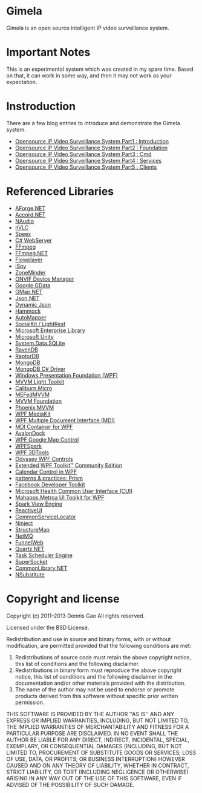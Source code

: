 Gimela
======
Gimela is an open source intelligent IP video surveillance system.

Important Notes
===============
This is an experimental system which was created in my spare time. Based on that, it can work in some way, and then it may not work as your expectation.

Instroduction
=============
There are a few blog entries to introduce and demonstrate the Gimela system.
+ [Opensource IP Video Surveillance System Part1 : Introduction](http://www.cnblogs.com/gaochundong/p/opensource_ip_video_surveillance_system_part_1_introduction.html)
+ [Opensource IP Video Surveillance System Part2 : Foundation](http://www.cnblogs.com/gaochundong/p/opensource_ip_video_surveillance_system_part_2_foundation.html)
+ [Opensource IP Video Surveillance System Part3 : Cmd](http://www.cnblogs.com/gaochundong/p/opensource_ip_video_surveillance_system_part_3_commandline.html)
+ [Opensource IP Video Surveillance System Part4 : Services](http://www.cnblogs.com/gaochundong/p/opensource_ip_video_surveillance_system_part_4_service_side.html)
+ [Opensource IP Video Surveillance System Part5 : Clients](http://www.cnblogs.com/gaochundong/p/opensource_ip_video_surveillance_system_part_5_client_side.html)

Referenced Libraries
====================
+ [AForge.NET](http://www.aforgenet.com/)
+ [Accord.NET](http://accord-framework.net/)
+ [NAudio](http://naudio.codeplex.com/)
+ [nVLC](http://www.codeproject.com/Articles/109639/nVLC)
+ [Speex](http://speex.org/)
+ [C# WebServer](http://webserver.codeplex.com/)
+ [FFmpeg](http://www.ffmpeg.org/)
+ [FFmpeg.NET](http://ffmpegdotnet.codeplex.com/)
+ [Flowplayer](http://flowplayer.org/)
+ [iSpy](http://www.ispyconnect.com/)
+ [ZoneMinder](http://www.zoneminder.com/)
+ [ONVIF Device Manager](http://sourceforge.net/projects/onvifdm/)
+ [Google GData](https://developers.google.com/gdata/)
+ [GMap.NET](http://gmapdotnet.codeplex.com/)
+ [Json.NET](http://json.codeplex.com/)
+ [Dynamic Json](http://dynamicjson.codeplex.com/)
+ [Hammock](https://github.com/danielcrenna/hammock)
+ [AutoMapper](http://automapper.org/)
+ [SocialKit / LightRest](http://lightrest.codeplex.com/)
+ [Microsoft Enterprise Library](http://msdn.microsoft.com/en-us/library/ff648951.aspx)
+ [Microsoft Unity](https://unity.codeplex.com/)
+ [System.Data.SQLite](http://system.data.sqlite.org/)
+ [RavenDB](http://ravendb.net/)
+ [RaptorDB](http://raptordb.codeplex.com/)
+ [MongoDB](http://www.mongodb.org/)
+ [MongoDB C# Driver](http://docs.mongodb.org/ecosystem/tutorial/use-csharp-driver/)
+ [Windows Presentation Foundation (WPF)](http://wpf.codeplex.com/)
+ [MVVM Light Toolkit](http://mvvmlight.codeplex.com/)
+ [Caliburn.Micro](http://caliburnmicro.codeplex.com/)
+ [MEFedMVVM](http://mefedmvvm.codeplex.com/)
+ [MVVM Foundation](http://mvvmfoundation.codeplex.com/)
+ [Phoenix MVVM](http://phoenixframework.codeplex.com/)
+ [WPF MediaKit](http://wpfmediakit.codeplex.com/)
+ [WPF Multiple Document Interface (MDI)](http://wpfmdi.codeplex.com/)
+ [MDI Container for WPF](http://mdicontainer.codeplex.com/)
+ [AvalonDock](http://avalondock.codeplex.com/)
+ [WPF Google Map Control](http://wpfgooglemap.codeplex.com/)
+ [WPFSpark](http://wpfspark.codeplex.com/)
+ [WPF 3DTools](http://3dtools.codeplex.com/)
+ [Odyssey WPF Controls](http://odyssey.codeplex.com/)
+ [Extended WPF Toolkit™ Community Edition](http://wpftoolkit.codeplex.com/)
+ [Calendar Control in WPF](http://wpfcalendarcontrol.codeplex.com/)
+ [patterns & practices: Prism](http://compositewpf.codeplex.com/)
+ [Facebook Developer Toolkit](http://facebooktoolkit.codeplex.com/)
+ [Microsoft Health Common User Interface (CUI)](http://mscui.codeplex.com/)
+ [Mahapps.Metroa UI Toolkit for WPF](http://mahapps.com/MahApps.Metro/)
+ [Spark View Engine](http://sparkviewengine.codeplex.com/)
+ [ReactiveUI](http://www.reactiveui.net/)
+ [CommonServiceLocator](http://commonservicelocator.codeplex.com/)
+ [Ninject](http://www.ninject.org/)
+ [StructureMap](http://docs.structuremap.net/)
+ [NetMQ](https://github.com/zeromq/netmq)
+ [FunnelWeb](http://www.funnelweblog.com/)
+ [Quartz.NET](http://www.quartz-scheduler.net/)
+ [Task Scheduler Engine](http://taskschedulerengine.codeplex.com/)
+ [SuperSocket](http://supersocket.codeplex.com/)
+ [CommonLibrary.NET](http://commonlibrarynet.codeplex.com/)
+ [NSubstitute](http://nsubstitute.github.io/)

Copyright and license
=====================

Copyright (c) 2011-2013 Dennis Gao
All rights reserved.

Licensed under the BSD License.

Redistribution and use in source and binary forms, with or without
modification, are permitted provided that the following conditions
are met:
1. Redistributions of source code must retain the above copyright
   notice, this list of conditions and the following disclaimer.
2. Redistributions in binary form must reproduce the above copyright
   notice, this list of conditions and the following disclaimer in the
   documentation and/or other materials provided with the distribution.
3. The name of the author may not be used to endorse or promote products
   derived from this software without specific prior written permission.

THIS SOFTWARE IS PROVIDED BY THE AUTHOR ''AS IS'' AND ANY EXPRESS OR
IMPLIED WARRANTIES, INCLUDING, BUT NOT LIMITED TO, THE IMPLIED WARRANTIES
OF MERCHANTABILITY AND FITNESS FOR A PARTICULAR PURPOSE ARE DISCLAIMED.
IN NO EVENT SHALL THE AUTHOR BE LIABLE FOR ANY DIRECT, INDIRECT,
INCIDENTAL, SPECIAL, EXEMPLARY, OR CONSEQUENTIAL DAMAGES (INCLUDING, BUT
NOT LIMITED TO, PROCUREMENT OF SUBSTITUTE GOODS OR SERVICES; LOSS OF USE,
DATA, OR PROFITS; OR BUSINESS INTERRUPTION) HOWEVER CAUSED AND ON ANY
THEORY OF LIABILITY, WHETHER IN CONTRACT, STRICT LIABILITY, OR TORT
(INCLUDING NEGLIGENCE OR OTHERWISE) ARISING IN ANY WAY OUT OF THE USE OF
THIS SOFTWARE, EVEN IF ADVISED OF THE POSSIBILITY OF SUCH DAMAGE.
